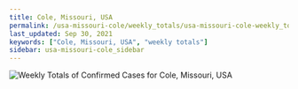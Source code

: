 ```yaml
---
title: Cole, Missouri, USA
permalink: /usa-missouri-cole/weekly_totals/usa-missouri-cole-weekly_totals.html
last_updated: Sep 30, 2021
keywords: ["Cole, Missouri, USA", "weekly totals"]
sidebar: usa-missouri-cole_sidebar
---
```


![Weekly Totals of Confirmed Cases for Cole, Missouri, USA](/covid_tracker/images/graphs/usa-missouri-cole-weekly_totals_graph.png)

